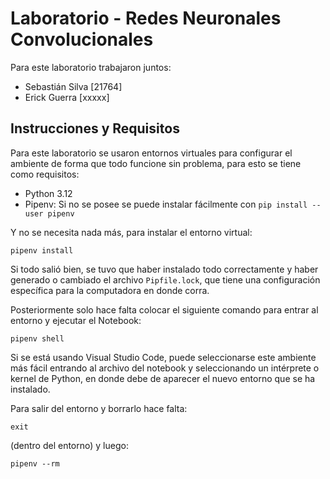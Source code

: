 # Laboratorio - Redes Neuronales Convolucionales
Para este laboratorio trabajaron juntos:
* Sebastián Silva [21764]
* Erick Guerra [xxxxx]
  
## Instrucciones y Requisitos
Para este laboratorio se usaron entornos virtuales para configurar el ambiente de forma que todo funcione sin problema, para esto se tiene como requisitos:
* Python 3.12
* Pipenv: Si no se posee se puede instalar fácilmente con `pip install --user pipenv`

Y no se necesita nada más, para instalar el entorno virtual:
 ```
 pipenv install
 ```

Si todo salió bien, se tuvo que haber instalado todo correctamente y haber generado o cambiado el archivo `Pipfile.lock`, que tiene una configuración específica para la computadora en donde corra.

Posteriormente solo hace falta colocar el siguiente comando para entrar al entorno y ejecutar el Notebook:
```
pipenv shell
```

Si se está usando Visual Studio Code, puede seleccionarse este ambiente más fácil entrando al archivo del notebook y seleccionando un intérprete o kernel de Python, en donde debe de aparecer el nuevo entorno que se ha instalado.

Para salir del entorno y borrarlo hace falta:
```
exit
```
(dentro del entorno)
y luego:
```
pipenv --rm
```